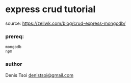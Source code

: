# express crud tutorial

source: https://zellwk.com/blog/crud-express-mongodb/

### prereq:

    mongodb
    npm 

### author
Denis Tsoi <denistsoi@gmail.com>